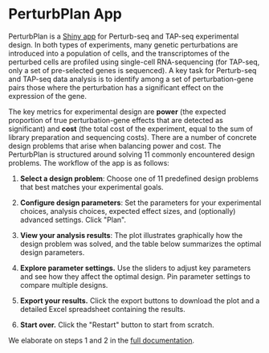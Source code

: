 # PerturbPlan App

PerturbPlan is a [Shiny app](https://katsevich-lab-perturbplan.share.connect.posit.cloud/) for Perturb-seq and TAP-seq experimental design. In both types of experiments, many genetic perturbations are introduced into a population of cells, and the transcriptomes of the perturbed cells are profiled using single-cell RNA-sequencing (for TAP-seq, only a set of pre-selected genes is sequenced). A key task for Perturb-seq and TAP-seq data analysis is to identify among a set of perturbation-gene pairs those where the perturbation has a significant effect on the expression of the gene.

The key metrics for experimental design are **power** (the expected proportion of true perturbation-gene effects that are detected as significant) and **cost** (the total cost of the experiment, equal to the sum of library preparation and sequencing costs). There are a number of concrete design problems that arise when balancing power and cost. The PerturbPlan is structured around solving 11 commonly encountered design problems. The workflow of the app is as follows:

1. **Select a design problem**: Choose one of 11 predefined design problems that best matches your experimental goals.

2. **Configure design parameters**: Set the parameters for your experimental choices, analysis choices, expected effect sizes, and (optionally) advanced settings. Click "Plan". 

3. **View your analysis results**: The plot illustrates graphically how the design problem was solved, and the table below summarizes the optimal design parameters.

4. **Explore parameter settings.** Use the sliders to adjust key parameters and see how they affect the optimal design. Pin parameter settings to compare multiple designs.

5. **Export your results.** Click the export buttons to download the plot and a detailed Excel spreadsheet containing the results.

6. **Start over.** Click the "Restart" button to start from scratch.

We elaborate on steps 1 and 2 in the [full documentation](articles/perturbplanapp.html). 
